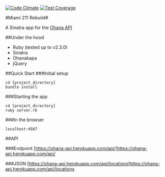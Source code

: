 [![Code Climate](https://codeclimate.com/github/davidjamesknight/miami211/badges/gpa.svg)](https://codeclimate.com/github/davidjamesknight/miami211) [![Test Coverage](https://codeclimate.com/github/davidjamesknight/miami211/badges/coverage.svg)](https://codeclimate.com/github/davidjamesknight/miami211/coverage)

#Miami 211 Rebuild#

A Sinatra app for the [Ohana API][]

[Ohana API]:https://github.com/codeforamerica/ohana-api

##Under the hood
* Ruby (tested up to v2.3.0)
* Sinatra
* Ohanakapa
* jQuery

##Quick Start
###Initial setup

    cd [project_directory]
    bundle install 
    
###Starting the app

    cd [project_directory]
    ruby server.rb
    
###In the browser

    localhost:4567
    
##API

###Endpoint
[https://ohana-api.herokuapp.com/api/]https://ohana-api.herokuapp.com/api/

###JSON
[https://ohana-api.herokuapp.com/api/locations]https://ohana-api.herokuapp.com/api/locations